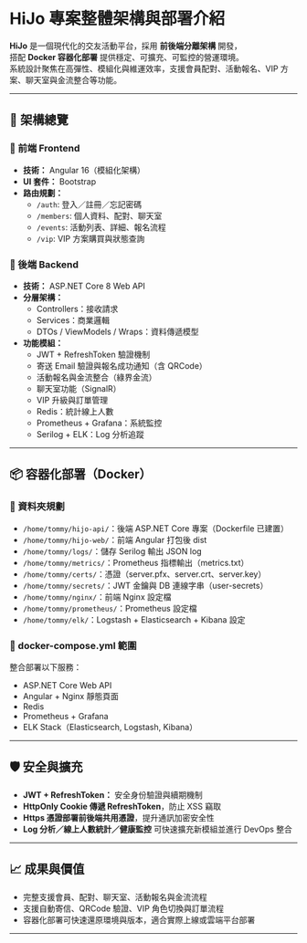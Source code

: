 # HiJo 專案整體架構與部署介紹

**HiJo** 是一個現代化的交友活動平台，採用 **前後端分離架構** 開發，  
搭配 **Docker 容器化部署** 提供穩定、可擴充、可監控的營運環境。  
系統設計聚焦在高彈性、模組化與維運效率，支援會員配對、活動報名、VIP 方案、聊天室與金流整合等功能。

---

## 🧱 架構總覽

### 🔹 前端 Frontend
- **技術：** Angular 16（模組化架構）
- **UI 套件：** Bootstrap
- **路由規劃：**
  - `/auth`: 登入／註冊／忘記密碼
  - `/members`: 個人資料、配對、聊天室
  - `/events`: 活動列表、詳細、報名流程
  - `/vip`: VIP 方案購買與狀態查詢

### 🔹 後端 Backend
- **技術：** ASP.NET Core 8 Web API
- **分層架構：**
  - Controllers：接收請求
  - Services：商業邏輯
  - DTOs / ViewModels / Wraps：資料傳遞模型
- **功能模組：**
  - JWT + RefreshToken 驗證機制
  - 寄送 Email 驗證與報名成功通知（含 QRCode）
  - 活動報名與金流整合（綠界金流）
  - 聊天室功能（SignalR）
  - VIP 升級與訂單管理
  - Redis：統計線上人數
  - Prometheus + Grafana：系統監控
  - Serilog + ELK：Log 分析追蹤

---

## 📦 容器化部署（Docker）

### 📁 資料夾規劃
- `/home/tommy/hijo-api/`：後端 ASP.NET Core 專案（Dockerfile 已建置）
- `/home/tommy/hijo-web/`：前端 Angular 打包後 dist
- `/home/tommy/logs/`：儲存 Serilog 輸出 JSON log
- `/home/tommy/metrics/`：Prometheus 指標輸出（metrics.txt）
- `/home/tommy/certs/`：憑證（server.pfx、server.crt、server.key）
- `/home/tommy/secrets/`：JWT 金鑰與 DB 連線字串（user-secrets）
- `/home/tommy/nginx/`：前端 Nginx 設定檔
- `/home/tommy/prometheus/`：Prometheus 設定檔
- `/home/tommy/elk/`：Logstash + Elasticsearch + Kibana 設定

### 🐳 docker-compose.yml 範圍
整合部署以下服務：
- ASP.NET Core Web API
- Angular + Nginx 靜態頁面
- Redis
- Prometheus + Grafana
- ELK Stack（Elasticsearch, Logstash, Kibana）

---

## 🛡️ 安全與擴充
- **JWT + RefreshToken：** 安全身份驗證與續期機制
- **HttpOnly Cookie 傳遞 RefreshToken**，防止 XSS 竊取
- **Https 憑證部署前後端共用憑證**，提升通訊加密安全性
- **Log 分析／線上人數統計／健康監控** 可快速擴充新模組並進行 DevOps 整合

---

## 📈 成果與價值

- 完整支援會員、配對、聊天室、活動報名與金流流程
- 支援自動寄信、QRCode 驗證、VIP 角色切換與訂單流程
- 容器化部署可快速還原環境與版本，適合實際上線或雲端平台部署

---


